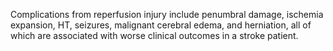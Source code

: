 Complications from reperfusion injury include penumbral damage, ischemia expansion, HT, seizures, malignant cerebral edema, and herniation, all of which are associated with worse clinical outcomes in a stroke patient.